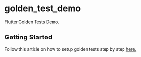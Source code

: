 # golden_test_demo

Flutter Golden Tests Demo.

## Getting Started

Follow this article on how to setup golden tests step by step [here.](https://medium.com/@onyangomaureen95/writing-golden-tests-with-flutter-86d9cdd4aa2d)
